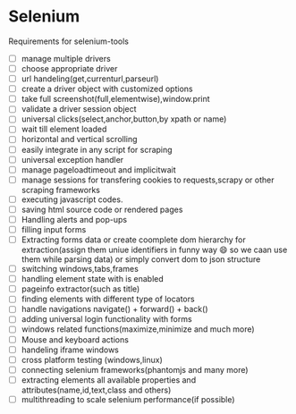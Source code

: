 # Selenium



Requirements for selenium-tools

- [ ] manage multiple drivers
- [ ] choose appropriate driver
- [ ] url handeling(get,currenturl,parseurl)
- [ ] create a driver object with customized options
- [ ] take full screenshot(full,elementwise),window.print 
- [ ] validate a driver session object
- [ ] universal clicks(select,anchor,button,by xpath or name)
- [ ] wait till element loaded
- [ ] horizontal and vertical scrolling
- [ ] easily integrate in any script for scraping
- [ ] universal exception handler
- [ ] manage pageloadtimeout and implicitwait
- [ ] manage sessions for transfering cookies to requests,scrapy or other scraping frameworks
- [ ] executing javascript codes.
- [ ] saving html source code or rendered pages
- [ ] Handling alerts and pop-ups
- [ ] filling input forms
- [ ] Extracting forms data or create coomplete dom hierarchy for extraction(assign them uniue identifiers in funny way 😄 so we caan use them while parsing data) or simply convert dom to json structure
- [ ] switching windows,tabs,frames
- [ ] handling element state with is enabled 
- [ ] pageinfo extractor(such as title)
- [ ] finding elements with different type of locators
- [ ] handle navigations navigate() + forward() + back()
- [ ] adding universal login functionality with forms
- [ ] windows related functions(maximize,minimize and much more)  
- [ ] Mouse and keyboard actions
- [ ] handeling iframe windows
- [ ] cross platform testing (windows,linux)
- [ ] connecting selenium frameworks(phantomjs and many more)
- [ ] extracting elements all available properties and attributes(name,id,text,class and others)
- [ ] multithreading to scale selenium performance(if possible)
